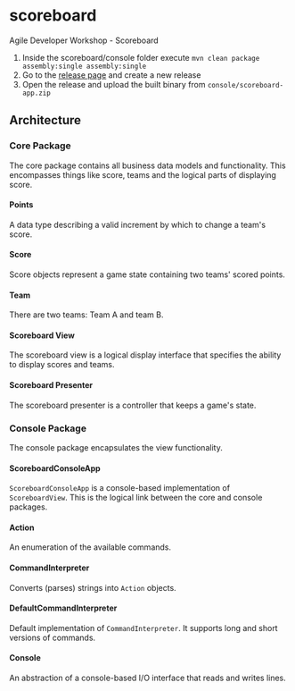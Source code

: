 # scoreboard
Agile Developer Workshop - Scoreboard


1. Inside the scoreboard/console folder execute `mvn clean package assembly:single assembly:single`
2. Go to the [release page](https://github.com/jlink-workshop/scoreboard/releases) and create a new release
3. Open the release and upload the built binary from `console/scoreboard-app.zip`

## Architecture

[](architecture.png "Component view of scoreboard's architecture")

### Core Package

The core package contains all business data models and functionality.
This encompasses things like score, teams and the logical parts of displaying score.

#### Points

A data type describing a valid increment by which to change a team's score.

#### Score

Score objects represent a game state containing two teams' scored points.

#### Team

There are two teams: Team A and team B.

#### Scoreboard View

The scoreboard view is a logical display interface that specifies the ability to display scores and teams.

#### Scoreboard Presenter

The scoreboard presenter is a controller that keeps a game's state.

### Console Package

The console package encapsulates the view functionality.

#### ScoreboardConsoleApp

`ScoreboardConsoleApp` is a console-based implementation of `ScoreboardView`.
This is the logical link between the core and console packages.

#### Action

An enumeration of the available commands.

#### CommandInterpreter

Converts (parses) strings into `Action` objects.

#### DefaultCommandInterpreter

Default implementation of `CommandInterpreter`. It supports long and short versions of commands.

#### Console

An abstraction of a console-based I/O interface that reads and writes lines.